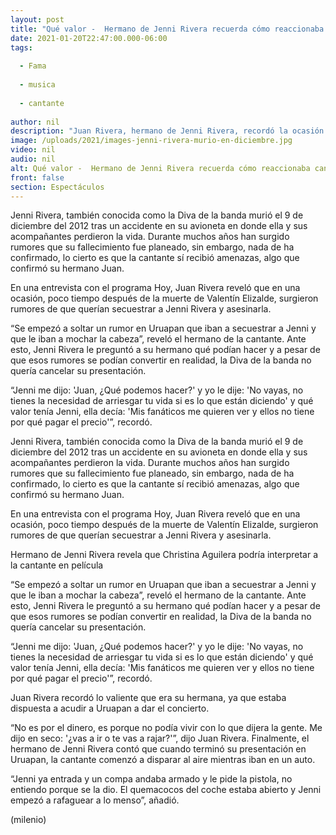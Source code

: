```yaml
---
layout: post
title: "Qué valor -  Hermano de Jenni Rivera recuerda cómo reaccionaba cantante ante rumores de secuestro"
date: 2021-01-20T22:47:00.000-06:00
tags:
  
  - Fama
  
  - musica
  
  - cantante
  
author: nil
description: "Juan Rivera, hermano de Jenni Rivera, recordó la ocasión en que surgió un rumor que iban a secuestrar a la Diva de la banda. "
image: /uploads/2021/images-jenni-rivera-murio-en-diciembre.jpg
video: nil
audio: nil
alt: Qué valor -  Hermano de Jenni Rivera recuerda cómo reaccionaba cantante ante rumores de secuestro
front: false
section: Espectáculos
---
```


Jenni Rivera, también conocida como la Diva de la banda murió el 9 de diciembre del 2012 tras un accidente en su avioneta en donde ella y sus acompañantes perdieron la vida. Durante muchos años han surgido rumores que su fallecimiento fue planeado, sin embargo, nada de ha confirmado, lo cierto es que la cantante sí recibió amenazas, algo que confirmó su hermano Juan. 

En una entrevista con el programa Hoy, Juan Rivera reveló que en una ocasión, poco tiempo después de la muerte de Valentín Elizalde, surgieron rumores de que querían secuestrar a Jenni Rivera y asesinarla. 

“Se empezó a soltar un rumor en Uruapan que iban a secuestrar a Jenni y que le iban a mochar la cabeza”, reveló el hermano de la cantante. 
Ante esto, Jenni Rivera le preguntó a su hermano qué podían hacer y a pesar de que esos rumores se podían convertir en realidad, la Diva de la banda no quería cancelar su presentación. 

“Jenni me dijo: 'Juan, ¿Qué podemos hacer?' y yo le dije: 'No vayas, no tienes la necesidad de arriesgar tu vida si es lo que están diciendo' y qué valor tenía Jenni, ella decía: 'Mis fanáticos me quieren ver y ellos no tiene por qué pagar el precio'”, recordó.  

Jenni Rivera, también conocida como la Diva de la banda murió el 9 de diciembre del 2012 tras un accidente en su avioneta en donde ella y sus acompañantes perdieron la vida. Durante muchos años han surgido rumores que su fallecimiento fue planeado, sin embargo, nada de ha confirmado, lo cierto es que la cantante sí recibió amenazas, algo que confirmó su hermano Juan.

En una entrevista con el programa Hoy, Juan Rivera reveló que en una ocasión, poco tiempo después de la muerte de Valentín Elizalde, surgieron rumores de que querían secuestrar a Jenni Rivera y asesinarla.

Hermano de Jenni Rivera revela que Christina Aguilera podría interpretar a la cantante en película

“Se empezó a soltar un rumor en Uruapan que iban a secuestrar a Jenni y que le iban a mochar la cabeza”, reveló el hermano de la cantante.
Ante esto, Jenni Rivera le preguntó a su hermano qué podían hacer y a pesar de que esos rumores se podían convertir en realidad, la Diva de la banda no quería cancelar su presentación.

“Jenni me dijo: 'Juan, ¿Qué podemos hacer?' y yo le dije: 'No vayas, no tienes la necesidad de arriesgar tu vida si es lo que están diciendo' y qué valor tenía Jenni, ella decía: 'Mis fanáticos me quieren ver y ellos no tiene por qué pagar el precio'”, recordó. 

Juan Rivera recordó lo valiente que era su hermana, ya que estaba dispuesta a acudir a Uruapan a dar el concierto.

“No es por el dinero, es porque no podía vivir con lo que dijera la gente. Me dijo en seco: '¿vas a ir o te vas a rajar?'”, dijo Juan Rivera.
Finalmente, el hermano de Jenni Rivera contó que cuando terminó su presentación en Uruapan, la cantante comenzó a disparar al aire mientras iban en un auto.

“Jenni ya entrada y un compa andaba armado y le pide la pistola, no entiendo porque se la dio. El quemacocos del coche estaba abierto y Jenni empezó a rafaguear a lo menso”, añadió.

(milenio)